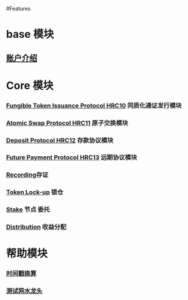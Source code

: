 #Features

# base 模块
## [账户介绍](./AccountGuide.md)



# Core 模块
### [Fungible Token Issuance Protocol HRC10](issue.md) 同质化通证发行模块
### [Atomic Swap Protocol HRC11](exchange.md) 原子交换模块
### [Deposit Protocol HRC12](desposit.md) 存款协议模块
### [Future Payment Protocol HRC13](future.md) 远期协议模块
### [Recording](recording.md)存证
### [Token Lock-up](../cli/hashgardcli/lock/README.md) 锁仓
### [Stake](stake.md) 节点 委托
### [Distribution](distribution.md) 收益分配



# 帮助模块
### [时间戳换算](./Unix-timestamp.md)
### [测试网水龙头](https://github.com/hashgard/hashgard/blob/master/docs/translations/zh/cli/hashgardcli/faucet/send.md)
